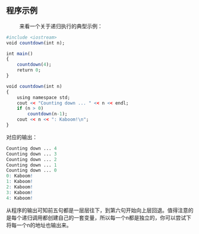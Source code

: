 ## 程序示例

&nbsp;&nbsp;&nbsp;&nbsp;&nbsp;&nbsp;&nbsp;&nbsp;
来看一个关于递归执行的典型示例：

```r
#include <iostream>
void countdown(int n);

int main()
{
	countdown(4);
	return 0;
}

void countdown(int n)
{
	using namespace std;
	cout << "Counting down ... " << n << endl;
	if (n > 0)
		countdown(n-1);
	cout << n << ": Kaboom!\n";
}
```

对应的输出：

```r
Counting down ... 4
Counting down ... 3
Counting down ... 2
Counting down ... 1
Counting down ... 0
0: Kaboom!
1: Kaboom!
2: Kaboom!
3: Kaboom!
4: Kaboom!
```

从程序的输出可知前五句都是一层层往下，到第六句开始向上层回退。值得注意的是每个递归调用都创建自己的一套变量，所以每一个n都是独立的，你可以尝试下将每一个n的地址也输出来。










